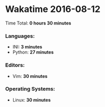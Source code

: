 # Wakatime 2016-08-12

Time Total: **0 hours 30 minutes**

### Languages:
- INI: **3 minutes** 
- Python: **27 minutes** 

### Editors:
- Vim: **30 minutes** 

### Operating Systems:
- Linux: **30 minutes** 

